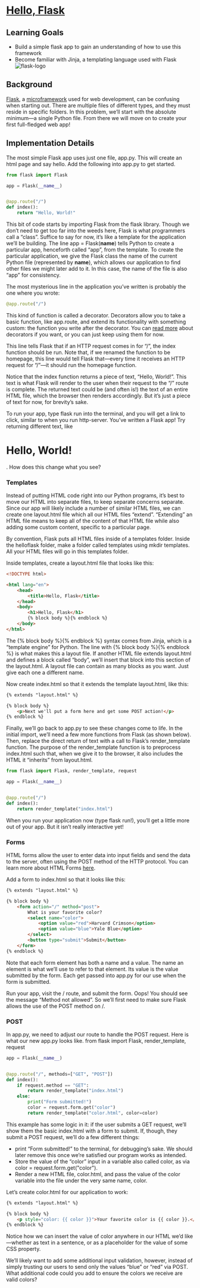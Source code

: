 # [Hello, Flask](https://cs50.harvard.edu/x/2023/problems/9/helloflask/)

## Learning Goals

- Build a simple flask app to gain an understanding of how to use this framework
- Become familiar with Jinja, a templating language used with Flask
![flask-logo](https://cs50.harvard.edu/x/2023/problems/9/helloflask/flask-logo.png)

## Background

[Flask](https://flask.palletsprojects.com/), a [microframework](https://en.wikipedia.org/wiki/Microframework) used for web development, can be confusing when starting out. There are multiple files of different types, and they must reside in specific folders. In this problem, we’ll start with the absolute minimum—a single Python file. From there we will move on to create your first full-fledged web app!

## Implementation Details
The most simple Flask app uses just one file, app.py. This will create an html page and say hello. Add the following into app.py to get started.
```py
from flask import Flask

app = Flask(__name__)


@app.route("/")
def index():
    return "Hello, World!"
```

This bit of code starts by importing Flask from the flask library. Though we don’t need to get too far into the weeds here, Flask is what programmers call a “class”. Suffice to say for now, it’s like a template for the application we’ll be building. The line app = Flask(__name__) tells Python to create a particular app, henceforth called “app”, from the template. To create the particular application, we give the Flask class the name of the current Python file (represented by __name__), which allows our application to find other files we might later add to it. In this case, the name of the file is also “app” for consistency.

The most mysterious line in the application you’ve written is probably the one where you wrote:
```py
@app.route("/")
```

This kind of function is called a decorator. Decorators allow you to take a basic function, like app.route, and extend its functionality with something custom: the function you write after the decorator. You can [read more](https://realpython.com/primer-on-python-decorators/) about decorators if you want, or you can just keep using them for now.

This line tells Flask that if an HTTP request comes in for “/”, the index function should be run. Note that, if we renamed the function to be homepage, this line would tell Flask that—every time it receives an HTTP request for “/”—it should run the homepage function.

Notice that the index function returns a piece of text, “Hello, World!”. This text is what Flask will render to the user when their request to the “/” route is complete. The returned text could be (and often is!) the text of an entire HTML file, which the browser then renders accordingly. But it’s just a piece of text for now, for brevity’s sake.

To run your app, type flask run into the terminal, and you will get a link to click, similar to when you run http-server. You’ve written a Flask app! Try returning different text, like <h1>Hello, World!</h1>. How does this change what you see?

### Templates

Instead of putting HTML code right into our Python programs, it’s best to move our HTML into separate files, to keep separate concerns separate. Since our app will likely include a number of similar HTML files, we can create one layout.html file which all our HTML files “extend”. “Extending” an HTML file means to keep all of the content of that HTML file while also adding some custom content, specific to a particular page.

By convention, Flask puts all HTML files inside of a templates folder. Inside the helloflask folder, make a folder called templates using mkdir templates. All your HTML files will go in this templates folder.

Inside templates, create a layout.html file that looks like this:
```html
<!DOCTYPE html>

<html lang="en">
    <head>
        <title>Hello, Flask</title>
    </head>
    <body>
        <h1>Hello, Flask</h1>
        {% block body %}{% endblock %}
    </body>
</html>
```

The {% block body %}{% endblock %} syntax comes from Jinja, which is a “template engine” for Python. The line with {% block body %}{% endblock %} is what makes this a layout file. If another HTML file extends layout.html and defines a block called “body”, we’ll insert that block into this section of the layout.html. A layout file can contain as many blocks as you want. Just give each one a different name.

Now create index.html so that it extends the template layout.html, like this:
```html
{% extends "layout.html" %}

{% block body %}
    <p>Next we'll put a form here and get some POST action!</p>
{% endblock %}
```

Finally, we’ll go back to app.py to see these changes come to life. In the initial import, we’ll need a few more functions from Flask (as shown below). Then, replace the direct return of text with a call to Flask’s render_template function. The purpose of the render_template function is to preprocess index.html such that, when we give it to the browser, it also includes the HTML it “inherits” from layout.html.
```py
from flask import Flask, render_template, request

app = Flask(__name__)


@app.route("/")
def index():
    return render_template("index.html")
```
When you run your application now (type flask run!), you’ll get a little more out of your app. But it isn’t really interactive yet!

### Forms

HTML forms allow the user to enter data into input fields and send the data to the server, often using the POST method of the HTTP protocol. You can learn more about HTML Forms [here](https://www.w3schools.com/html/html_forms.asp).

Add a form to index.html so that it looks like this:
```html
{% extends "layout.html" %}

{% block body %}
    <form action="/" method="post">
        What is your favorite color?
        <select name="color">
            <option value="red">Harvard Crimson</option>
            <option value="blue">Yale Blue</option>
        </select>
        <button type="submit">Submit</button>
    </form>
{% endblock %}
```

Note that each form element has both a name and a value. The name an element is what we’ll use to refer to that element. Its value is the value submitted by the form. Each get passed into app.py for our use when the form is submitted.

Run your app, visit the / route, and submit the form. Oops! You should see the message “Method not allowed”. So we’ll first need to make sure Flask allows the use of the POST method on /.

### POST

In app.py, we need to adjust our route to handle the POST request. Here is what our new app.py looks like.
from flask import Flask, render_template, request
```py
app = Flask(__name__)


@app.route("/", methods=["GET", "POST"])
def index():
    if request.method == "GET":
        return render_template("index.html")
    else:
        print("Form submitted!")
        color = request.form.get("color")
        return render_template("color.html", color=color)
```

This example has some logic in it: if the user submits a GET request, we’ll show them the basic index.html with a form to submit. If, though, they submit a POST request, we’ll do a few different things:
- print “Form submitted!” to the terminal, for debugging’s sake. We should later remove this once we’re satisfied our program works as intended.
- Store the value of the “color” input in a variable also called color, as via color = request.form.get("color").
- Render a new HTML file, color.html, and pass the value of the color variable into the file under the very same name, color.

Let’s create color.html for our application to work:
```html
{% extends "layout.html" %}

{% block body %}
    <p style="color: {{ color }}">Your favorite color is {{ color }}.</p>
{% endblock %}
```

Notice how we can insert the value of color anywhere in our HTML we’d like—whether as text in a sentence, or as a placeholder for the value of some CSS property.

We’ll likely want to add some additional input validation, however, instead of simply trusting our users to send only the values “blue” or “red” via POST. What additional code could you add to ensure the colors we receive are valid colors?